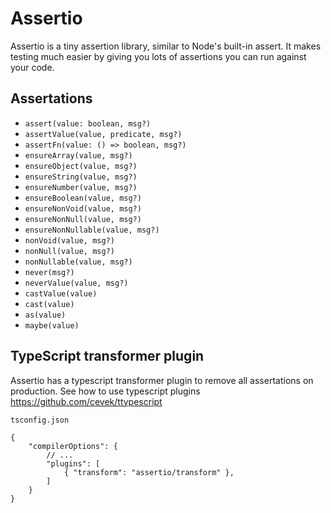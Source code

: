 # Assertio
Assertio is a tiny assertion library, similar to Node's built-in assert. 
It makes testing much easier by giving you lots of assertions you can run against your code.


## Assertations
* `assert(value: boolean, msg?)`
* `assertValue(value, predicate, msg?)`
* `assertFn(value: () => boolean, msg?)`
* `ensureArray(value, msg?)`
* `ensureObject(value, msg?)`
* `ensureString(value, msg?)`
* `ensureNumber(value, msg?)`
* `ensureBoolean(value, msg?)`
* `ensureNonVoid(value, msg?)`
* `ensureNonNull(value, msg?)`
* `ensureNonNullable(value, msg?)`
* `nonVoid(value, msg?)`
* `nonNull(value, msg?)`
* `nonNullable(value, msg?)`
* `never(msg?)`
* `neverValue(value, msg?)`
* `castValue(value)`
* `cast(value)`
* `as(value)`
* `maybe(value)`


## TypeScript transformer plugin
Assertio has a typescript transformer plugin to remove all assertations on production. 
See how to use typescript plugins https://github.com/cevek/ttypescript

`tsconfig.json`
```
{
    "compilerOptions": {
        // ...
        "plugins": [
            { "transform": "assertio/transform" },
        ]
    }
}
```
